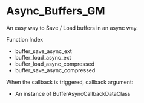 # Async_Buffers_GM
An easy way to Save / Load buffers in an async way.

Function Index

- buffer_save_async_ext
- buffer_load_async_ext
- buffer_load_async_compressed
- buffer_save_async_compressed

When the callback is triggered, callback argument:
- An instance of BufferAsyncCallbackDataClass
